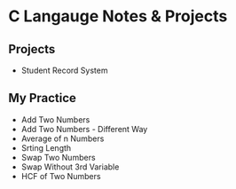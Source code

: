 # C Langauge Notes & Projects

## Projects

- Student Record System

## My Practice

- Add Two Numbers
- Add Two Numbers - Different Way 
- Average of n Numbers
- Srting Length
- Swap Two Numbers
- Swap Without 3rd Variable
- HCF of Two Numbers